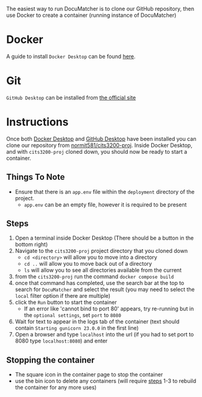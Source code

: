 The easiest way to run DocuMatcher is to clone our GitHub repository, then use Docker to create a container (running instance of DocuMatcher)


# Docker

A guide to install `Docker Desktop` can be found [here](https://docs.docker.com/desktop/install/windows-install/).


# Git

`GitHub Desktop` can be installed from [the official site](https://desktop.github.com/download/)


# Instructions

Once both [Docker Desktop](#Docker) and [GitHub Desktop](#Git) have been installed you can clone our repository from [normit581/cits3200-proj](https://github.com/normit581/cits3200-proj).
Inside Docker Desktop, and with `cits3200-proj` cloned down, you should now be ready to start a container.


## Things To Note

- Ensure that there is an `app.env` file within the `deployment` directory of the project.
    - `app.env` can be an empty file, however it is required to be present


## Steps

1. Open a terminal inside Docker Desktop (There should be a button in the bottom right)
2. Navigate to the `cits3200-proj` project directory that you cloned down
    - `cd <directory>` will allow you to move into a directory
    - `cd ..` will allow you to move back out of a directory
    - `ls` will allow you to see all directories available from the current
3. from the `cits3200-proj` run the command `docker compose build`
4. once that command has completed, use the search bar at the top to search for `DocuMatcher` and select the result (you may need to select the `local` filter option if there are multiple)
5. click the `Run` button to start the container
    - If an error like 'cannot bind to port 80' appears, try re-running but in the `optional settings`, set `port` to `8080`
6. Wait for text to appear in the logs tab of the container (text should contain `Starting gunicorn 23.0.0` in the first line)
7. Open a browser and type `localhost` into the url (if you had to set port to 8080 type `localhost:8080`) and enter


## Stopping the container

- The square icon in the container page to stop the container
- use the bin icon to delete any containers (will require [steps](##Steps) 1-3 to rebuild the container for any more uses)
